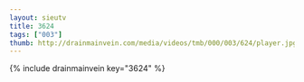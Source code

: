 ```yaml
--- 
layout: sieutv
title: 3624
tags: ["003"]
thumb: http://drainmainvein.com/media/videos/tmb/000/003/624/player.jpg
---
```

{% include drainmainvein key="3624" %} 
